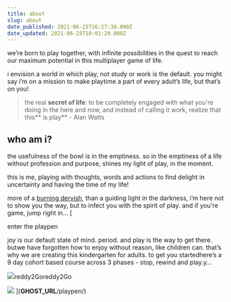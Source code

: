 ```yaml
---
title: about
slug: about
date_published: 2021-06-25T16:27:38.000Z
date_updated: 2021-06-25T18:01:29.000Z
---
```


we’re born to play together, with infinite possibilities in the quest to reach our maximum potential in this multiplayer game of life. 

i envision a world in which play, not study or work is the default. you might say i’m on a mission to make playtime a part of every adult’s life, but that’s on you!

> the real **secret of life**: to be completely engaged with what you're doing in the here and now, and instead of calling it work, realize that this** is play** - Alan Watts

## who am i?

the usefulness of the bowl is in the emptiness. so in the emptiness of a life without profession and purpose, shines my light of play, in the moment.

this is me, playing with thoughts, words and actions to find delight in uncertainty and having the time of my life!

more of a [burning dervish](/who-the-fuck-is-reddy/), than a guiding light in the darkness, i’m here not to show you the way, but to infect you with the spirit of play. and if you're game, jump right in...
[

enter the playpen

joy is our default state of mind. period. and play is the way to get there. butwe have forgotten how to enjoy without reason, like children can. that’s why we are creating this kindergarten for adults. to get you startedhere’s a 9 day cohort based course across 3 phases - stop, rewind and play.y…

![](__GHOST_URL__/favicon.png)reddy2Goreddy2Go

![](__GHOST_URL__/content/images/2021/06/IMG_1427.JPG)
](__GHOST_URL__/playpen/)
